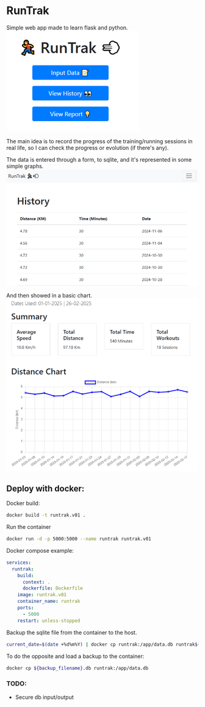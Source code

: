 #  RunTrak

Simple web app made to learn flask and python.
![index.html](/images/index.png "Main Page")

The main idea is to record the progress of the training/running sessions in real life, so I can check the progress or evolution (if there's any).

The data is entered through a form, to sqlite, and it's represented in some simple graphs.
![table.html](/images/table.png "Table showing data")

And then showed in a basic chart.
![table.html](/images/chart.png "Line Chart for distance")


## Deploy with docker:
Docker build:
```bash
docker build -t runtrak.v01 .
```

Run the container
```bash
docker run -d -p 5000:5000 --name runtrak runtrak.v01
```
Docker compose example:
```yaml
services:
  runtrak:
    build:
      context: .
      dockerfile: Dockerfile
    image: runtrak.v01
    container_name: runtrak
    ports:
      - 5000
    restart: unless-stopped
```

Backup the sqlite file from the container to the host.
```bash
current_date=$(date +%d%m%Y) | docker cp runtrak:/app/data.db runtrak${current_date}.db
```

To do the opposite and load a backup to the container:
```bash
docker cp ${backup_filename}.db runtrak:/app/data.db
```

### TODO:
+ Secure db input/output

